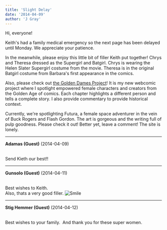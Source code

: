 ```yaml
---
title: 'Slight Delay'
date: '2014-04-09'
author: 'J Gray'
---
```


<p>Hi, everyone!</p><p>Keith's had a family medical emergency so the next page has been delayed until Monday. We appreciate your patience.</p><p>In the meanwhile, please enjoy this little bit of filler Keith put together! Chrys and Theresa dressed as the Supergirl and Batgirl. Chrys is wearing the Helen Slater Supergirl costume from the movie. Theresa is in the original Batgirl costume from Barbara's first appearance in the comics.</p><p>Also, please check out <a href="http://goldendames.com/" target="_blank">the Golden Dames Project</a>! It is my new webcomic project where I spotlight empowered female characters and creators from the Golden Age of comics. Each chapter highlights a different person and tells a complete story. I also provide commentary to provide historical context. </p><p>Currently, we're spotlighting Futura, a female space adventurer in the vein of Buck Rogers and Flash Gordon. The art is gorgeous and the writing full of pulp goodness. Please check it out! Better yet, leave a comment! The site is lonely.</p>

---
**Adamas (Guest)** (2014-04-09)

<br> Send Kieth our best!!<br>

---
**Gunsolo (Guest)** (2014-04-11)

<br> Best wishes to Keith.<br>Also, thats a very good filler. <img src="//smilies/smile.gif" alt="Smile" border="0"><br>

---
**Stig Hemmer (Guest)** (2014-04-12)

<br> Best wishes to your family. &nbsp;And thank you for these super women.

